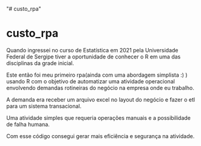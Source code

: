 "# custo_rpa" 
# custo_rpa

Quando ingressei no curso de Estatística em 2021 pela Universidade Federal de Sergipe tiver a oportunidade de conhecer o R em uma das disciplinas da grade inicial.

Este então foi meu primeiro rpa(ainda com uma abordagem simplista :) ) usando R com o objetivo de automatizar uma atividade operacional envolvendo demandas rotineiras do negócio na empresa onde eu trabalho.

A demanda era receber um arquivo excel no layout do negócio e fazer o etl para um sistema transacional.

Uma atividade simples que requeria operações manuais e a possibilidade de falha humana.

Com esse código consegui gerar mais eficiência e segurança na atividade.


